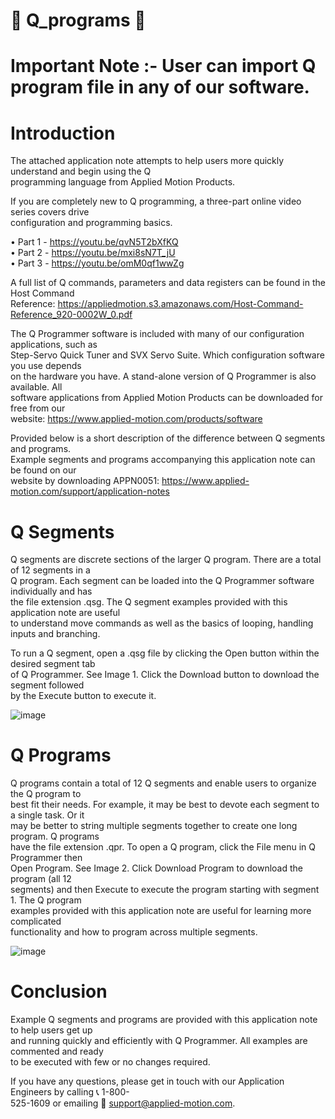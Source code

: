 # 🌟 Q_programs 🌟

# Important Note :- User can import Q program file in any of our software. 

# Introduction 

The attached application note attempts to help users more quickly understand and begin using the Q  
programming language from Applied Motion Products.  

If you are completely new to Q programming, a three-part online video series covers drive  
configuration and programming basics.  

• Part 1 - https://youtu.be/qvN5T2bXfKQ  
• Part 2 - https://youtu.be/mxi8sN7T_jU  
• Part 3 - https://youtu.be/omM0qf1wwZg  

A full list of Q commands, parameters and data registers can be found in the Host Command  
Reference: https://appliedmotion.s3.amazonaws.com/Host-Command-Reference_920-0002W_0.pdf

The Q Programmer software is included with many of our configuration applications, such as  
Step-Servo Quick Tuner and SVX Servo Suite. Which configuration software you use depends  
on the hardware you have. A stand-alone version of Q Programmer is also available. All  
software applications from Applied Motion Products can be downloaded for free from our  
website: https://www.applied-motion.com/products/software  

Provided below is a short description of the difference between Q segments and programs.  
Example segments and programs accompanying this application note can be found on our  
website by downloading APPN0051: https://www.applied-motion.com/support/application-notes  

# Q Segments  
Q segments are discrete sections of the larger Q program. There are a total of 12 segments in a  
Q program. Each segment can be loaded into the Q Programmer software individually and has  
the file extension .qsg. The Q segment examples provided with this application note are useful  
to understand move commands as well as the basics of looping, handling inputs and branching.  

To run a Q segment, open a .qsg file by clicking the Open button within the desired segment tab  
of Q Programmer. See Image 1. Click the Download button to download the segment followed  
by the Execute button to execute it.  

![image](https://github.com/user-attachments/assets/13bab925-2458-4677-860a-6b43886a6f35)


# Q Programs  
Q programs contain a total of 12 Q segments and enable users to organize the Q program to  
best fit their needs. For example, it may be best to devote each segment to a single task. Or it  
may be better to string multiple segments together to create one long program. Q programs  
have the file extension .qpr. To open a Q program, click the File menu in Q Programmer then  
Open Program. See Image 2. Click Download Program to download the program (all 12  
segments) and then Execute to execute the program starting with segment 1. The Q program  
examples provided with this application note are useful for learning more complicated  
functionality and how to program across multiple segments.  

![image](https://github.com/user-attachments/assets/572c4e51-583d-460d-802e-5c16229969e6)


# Conclusion  
Example Q segments and programs are provided with this application note to help users get up  
and running quickly and efficiently with Q Programmer. All examples are commented and ready  
to be executed with few or no changes required.

If you have any questions, please get in touch with our Application Engineers by calling 📞 1-800-  
525-1609 or emailing 📧 support@applied-motion.com.  


